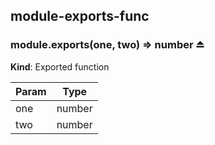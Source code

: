 ## module-exports-func


### module.exports(one, two) ⇒ number ⏏
**Kind**: Exported function  

| Param | Type   |
| ----- | ------ |
| one   | number |
| two   | number |


